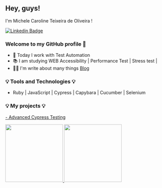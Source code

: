 ## Hey, guys!
 I'm Michele Caroline Teixeira de Oliveira ! 
 
 [![Linkedin Badge](https://img.shields.io/badge/-LinkedIn-blue?style=flat-square&logo=Linkedin&logoColor=white&link=https://www.linkedin.com/in/michelecarolineoliveira/)](https://www.linkedin.com/in/michelecarolineoliveira/)
 
 
### Welcome to my GitHub profile 👋

- 🔭 Today I work with Test Automation
- :books: I am studying WEB Accessibility | Performance Test | Stress test |
- ✍🏼  I'm write about many things [Blog](https://medium.com/@micheledeoliveira) 


### :bulb: Tools and Technologies :bulb:

-  Ruby | JavaScript | Cypress | Capybara | Cucumber | Selenium
     
     

### :bulb: My projects :bulb:
<a href="https://github.com/eu-MicheleOliveira/cypress-avancado" target="_blank"> - Advanced Cypress Testing</a>



<div>
<a href="https://github.com/eu-MicheleOliveira">
<img height="180em" src="https://github-readme-stats.vercel.app/api/top-langs/?username=eu-micheleoliveira&layout=compact&langs_count=7&theme=dracula"/>
<img height="180em" src="https://github-readme-stats.vercel.app/api?username=eu-micheleoliveira&show_icons=true&theme=dracula&include_all_commits=true&count_private=true"/>
</div>

